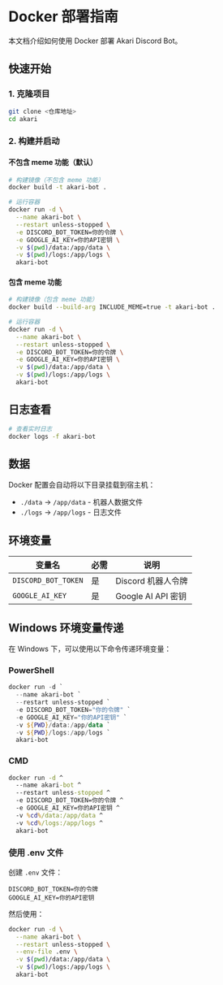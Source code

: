 # Docker 部署指南

本文档介绍如何使用 Docker 部署 Akari Discord Bot。

## 快速开始

### 1. 克隆项目

```bash
git clone <仓库地址>
cd akari
```

### 2. 构建并启动

#### 不包含 meme 功能（默认）

```bash
# 构建镜像（不包含 meme 功能）
docker build -t akari-bot .

# 运行容器
docker run -d \
  --name akari-bot \
  --restart unless-stopped \
  -e DISCORD_BOT_TOKEN=你的令牌 \
  -e GOOGLE_AI_KEY=你的API密钥 \
  -v $(pwd)/data:/app/data \
  -v $(pwd)/logs:/app/logs \
  akari-bot
```

#### 包含 meme 功能

```bash
# 构建镜像（包含 meme 功能）
docker build --build-arg INCLUDE_MEME=true -t akari-bot .

# 运行容器
docker run -d \
  --name akari-bot \
  --restart unless-stopped \
  -e DISCORD_BOT_TOKEN=你的令牌 \
  -e GOOGLE_AI_KEY=你的API密钥 \
  -v $(pwd)/data:/app/data \
  -v $(pwd)/logs:/app/logs \
  akari-bot
```

## 日志查看

```bash
# 查看实时日志
docker logs -f akari-bot
```

## 数据

Docker 配置会自动将以下目录挂载到宿主机：

- `./data` → `/app/data` - 机器人数据文件
- `./logs` → `/app/logs` - 日志文件

## 环境变量

| 变量名 | 必需 | 说明 |
|--------|------|------|
| `DISCORD_BOT_TOKEN` | 是 | Discord 机器人令牌 |
| `GOOGLE_AI_KEY` | 是 | Google AI API 密钥 |

## Windows 环境变量传递

在 Windows 下，可以使用以下命令传递环境变量：

### PowerShell
```powershell
docker run -d `
  --name akari-bot `
  --restart unless-stopped `
  -e DISCORD_BOT_TOKEN="你的令牌" `
  -e GOOGLE_AI_KEY="你的API密钥" `
  -v ${PWD}/data:/app/data `
  -v ${PWD}/logs:/app/logs `
  akari-bot
```

### CMD
```cmd
docker run -d ^
  --name akari-bot ^
  --restart unless-stopped ^
  -e DISCORD_BOT_TOKEN=你的令牌 ^
  -e GOOGLE_AI_KEY=你的API密钥 ^
  -v %cd%/data:/app/data ^
  -v %cd%/logs:/app/logs ^
  akari-bot
```

### 使用 .env 文件
创建 `.env` 文件：
```env
DISCORD_BOT_TOKEN=你的令牌
GOOGLE_AI_KEY=你的API密钥
```

然后使用：
```bash
docker run -d \
  --name akari-bot \
  --restart unless-stopped \
  --env-file .env \
  -v $(pwd)/data:/app/data \
  -v $(pwd)/logs:/app/logs \
  akari-bot
```

